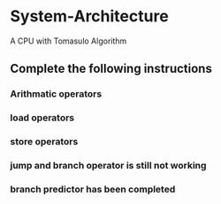 # System-Architecture
A CPU with Tomasulo Algorithm

## Complete the following instructions

### Arithmatic operators
### load operators
### store operators

### jump and branch operator is still not working

### branch predictor has been completed
